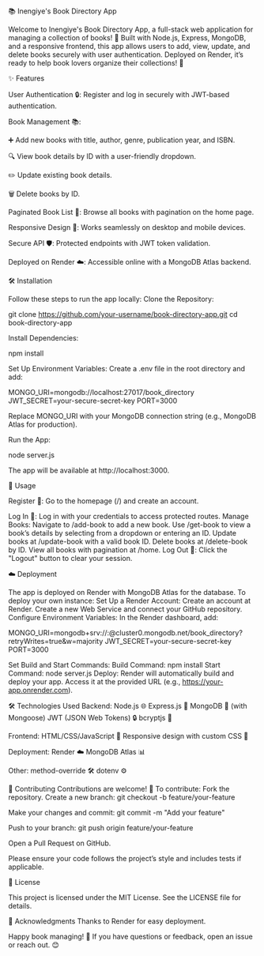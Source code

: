 📚 Inengiye's Book Directory App

Welcome to Inengiye's Book Directory App, a full-stack web application for managing a collection of books! 📖 Built with Node.js, Express, MongoDB, and a responsive frontend, this app allows users to add, view, update, and delete books securely with user authentication. Deployed on Render, it’s ready to help book lovers organize their collections! 🚀

✨ Features





User Authentication 🔒: Register and log in securely with JWT-based authentication.



Book Management 📚:

➕ Add new books with title, author, genre, publication year, and ISBN.

🔍 View book details by ID with a user-friendly dropdown.

✏️ Update existing book details.

🗑️ Delete books by ID.


Paginated Book List 📃: Browse all books with pagination on the home page.

Responsive Design 📱: Works seamlessly on desktop and mobile devices.

Secure API 🛡️: Protected endpoints with JWT token validation.

Deployed on Render ☁️: Accessible online with a MongoDB Atlas backend.

🛠️ Installation

Follow these steps to run the app locally:
Clone the Repository:

git clone https://github.com/your-username/book-directory-app.git
cd book-directory-app

Install Dependencies:

npm install

Set Up Environment Variables: Create a .env file in the root directory and add:

MONGO_URI=mongodb://localhost:27017/book_directory
JWT_SECRET=your-secure-secret-key
PORT=3000

Replace MONGO_URI with your MongoDB connection string (e.g., MongoDB Atlas for production).

Run the App:

node server.js

The app will be available at http://localhost:3000.

🚀 Usage

Register 📝: Go to the homepage (/) and create an account.

Log In 🔑: Log in with your credentials to access protected routes.
Manage Books:
Navigate to /add-book to add a new book.
Use /get-book to view a book’s details by selecting from a dropdown or entering an ID.
Update books at /update-book with a valid book ID.
Delete books at /delete-book by ID.
View all books with pagination at /home.
Log Out 🚪: Click the "Logout" button to clear your session.

☁️ Deployment

The app is deployed on Render with MongoDB Atlas for the database. To deploy your own instance:
Set Up a Render Account:
Create an account at Render.
Create a new Web Service and connect your GitHub repository.
Configure Environment Variables:
In the Render dashboard, add:

MONGO_URI=mongodb+srv://<username>:<password>@cluster0.mongodb.net/book_directory?retryWrites=true&w=majority
JWT_SECRET=your-secure-secret-key
PORT=3000

Set Build and Start Commands:
Build Command: npm install
Start Command: node server.js
Deploy:
Render will automatically build and deploy your app. Access it at the provided URL (e.g., https://your-app.onrender.com).

🛠️ Technologies Used
Backend:
Node.js 🌐
Express.js 🚀
MongoDB 🍃 (with Mongoose)
JWT (JSON Web Tokens) 🔒
bcryptjs 🔑

Frontend:
HTML/CSS/JavaScript 📄
Responsive design with custom CSS 🎨

Deployment:
Render ☁️
MongoDB Atlas 📊

Other:
method-override 🛠️
dotenv ⚙️

🤝 Contributing
Contributions are welcome! 🙌 To contribute:
Fork the repository.
Create a new branch:
git checkout -b feature/your-feature

Make your changes and commit:
git commit -m "Add your feature"

Push to your branch:
git push origin feature/your-feature

Open a Pull Request on GitHub.

Please ensure your code follows the project’s style and includes tests if applicable.

📜 License

This project is licensed under the MIT License. See the LICENSE file for details.

🙏 Acknowledgments
Thanks to Render for easy deployment.

Happy book managing! 📖 If you have questions or feedback, open an issue or reach out. 😊
